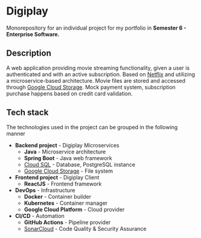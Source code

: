 # Digiplay
Monorepository for an individual project for my portfolio in **Semester 6 - Enterprise Software.**

## Description
A web application providing movie streaming functionality, given a user is authenticated and with an active subscription. Based on <a href="https://www.netflix.com">Netflix</a> and utilizing a microservice-based architecture. Movie files are stored and accessed through <a href="https://cloud.google.com/storage" target="_blank">Google Cloud Storage</a>. Mock payment system, subscription purchase happens based on credit card validation.

## Tech stack
The technologies used in the project can be grouped in the following manner
* **Backend project** - Digiplay Microservices
  - **Java** - Microservice architecture
  - **Spring Boot** - Java web framework
  - <a href="https://cloud.google.com/sql">Cloud SQL</a> - Database, PostgreSQL instance
  - <a href="https://cloud.google.com/storage" target="_blank">Google Cloud Storage</a> - File system
* **Frontend project** - Digiplay Client
  - **ReactJS** - Frontend framework
* **DevOps** - Infrastructure
  - **Docker** - Container builder
  - **Kubernetes** - Container manager
  - **Google Cloud Platform** - Cloud provider
* **CI/CD** - Automation
  - **GitHub Actions** - Pipeline provider
  - <a href="https://sonarcloud.io" target="_blank">SonarCloud</a> - Code Quality & Security Assurance

